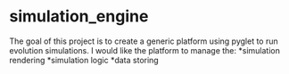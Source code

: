 # simulation_engine

The goal of this project is to create a generic platform using pyglet to run evolution simulations.
I would like the platform to manage the: 
  *simulation rendering
  *simulation logic
  *data storing
  

